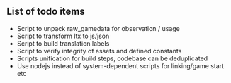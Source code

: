 ## List of todo items

- Script to unpack raw_gamedata for observation / usage
- Script to transform ltx to js/json
- Script to build translation labels
- Script to verify integrity of assets and defined constants
- Scripts unification for build steps, codebase can be deduplicated
- Use nodejs instead of system-dependent scripts for linking/game start etc
